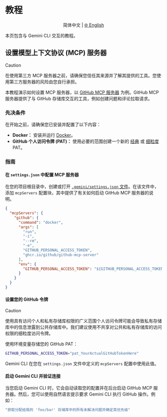 # 教程

<p align="center">
  简体中文 | <a href="../../../../docs/cli/tutorials.md">🌐 English</a>
</p>

本页包含与 Gemini CLI 交互的教程。

## 设置模型上下文协议 (MCP) 服务器

> [!CAUTION]
> 在使用第三方 MCP 服务器之前，请确保您信任其来源并了解其提供的工具。您使用第三方服务器的风险由您自行承担。

本教程演示如何设置 MCP 服务器，以 [GitHub MCP 服务器](https://github.com/github/github-mcp-server) 为例。GitHub MCP 服务器提供了与 GitHub 存储库交互的工具，例如创建问题和评论拉取请求。

### 先决条件

在开始之前，请确保您已安装并配置了以下内容：

- **Docker：** 安装并运行 [Docker]。
- **GitHub 个人访问令牌 (PAT)：** 使用必要的范围创建一个新的 [经典] 或 [细粒度] PAT。

[Docker]: https://www.docker.com/
[经典]: https://github.com/settings/tokens/new
[细粒度]: https://github.com/settings/personal-access-tokens/new

### 指南

#### 在 `settings.json` 中配置 MCP 服务器

在您的项目根目录中，创建或打开 [`.gemini/settings.json` 文件](./configuration.md)。在该文件中，添加 `mcpServers` 配置块，其中提供了有关如何启动 GitHub MCP 服务器的说明。

```json
{
  "mcpServers": {
    "github": {
      "command": "docker",
      "args": [
        "run",
        "-i",
        "--rm",
        "-e",
        "GITHUB_PERSONAL_ACCESS_TOKEN",
        "ghcr.io/github/github-mcp-server"
      ],
      "env": {
        "GITHUB_PERSONAL_ACCESS_TOKEN": "${GITHUB_PERSONAL_ACCESS_TOKEN}"
      }
    }
  }
}
```

#### 设置您的 GitHub 令牌

> [!CAUTION]
> 使用具有访问个人和私有存储库权限的广义范围个人访问令牌可能会导致私有存储库中的信息泄露到公共存储库中。我们建议使用不共享对公共和私有存储库的访问权限的细粒度访问令牌。

使用环境变量存储您的 GitHub PAT：

```bash
GITHUB_PERSONAL_ACCESS_TOKEN="pat_YourActualGitHubTokenHere"
```

Gemini CLI 在您在 `settings.json` 文件中定义的 `mcpServers` 配置中使用此值。

#### 启动 Gemini CLI 并验证连接

当您启动 Gemini CLI 时，它会自动读取您的配置并在后台启动 GitHub MCP 服务器。然后，您可以使用自然语言提示要求 Gemini CLI 执行 GitHub 操作。例如：

```bash
"获取分配给我的 'foo/bar' 存储库中的所有未解决问题并确定其优先级"
```
